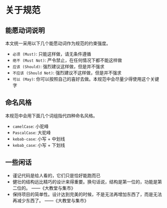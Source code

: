 # 关于规范

## 能愿动词说明

本文统一采用以下几个能愿动词作为规范的约束强度。

- `必须 (Must)`: 只能这样做，请无条件遵循
- `绝不 (Must Not)`: 严令禁止，在任何情况下都不能这样做
- `应该 (Should)`: 强烈建议这样做，但是并不强求
- `不应该 (Should Not)`: 强烈建议不这样做，但是并不强求
- `可以 (May)`: 你可以按照自己的喜好去做。本规范中会尽量少得使用这个关键字

## 命名风格

本规范中会用下面几个词组指代四种命名风格。

- `camelCase`: 小驼峰
- `PascalCase`: 大驼峰
- `kebab-case`: 小写 + 中划线
- `kebab_case`: 小写 + 下划线

## 一些闲话

- 谨记代码是给人看的，它们只是恰好能跑而已
- 健壮的结构远比精巧的设计来得重要。换句话说，结构是第一位的，功能是第二位的。 ——《大教堂与集市》
- 保持项目的简单性。设计达到完美的时候，不是无法再增加东西了，而是无法再减少东西了。 ——《大教堂与集市》
